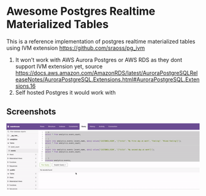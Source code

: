 # Awesome Postgres Realtime Materialized Tables
This is a reference implementation of postgres realtime materialized tables using IVM extension https://github.com/sraoss/pg_ivm

1. It won't work with AWS Aurora Postgres or AWS RDS as they dont support IVM extension yet, source https://docs.aws.amazon.com/AmazonRDS/latest/AuroraPostgreSQLReleaseNotes/AuroraPostgreSQL.Extensions.html#AuroraPostgreSQL.Extensions.16
2. Self hosted Postgres it would work with


## Screenshots

![Workng](images/postgres_realtime_materiliazed_view.gif)